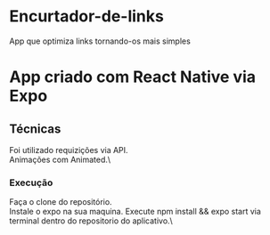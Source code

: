 # Encurtador-de-links
App que optimiza links tornando-os mais simples

# App criado com React Native via Expo

## Técnicas
Foi utilizado requizições via API.\
Animações com Animated.\

### Execução
Faça o clone do repositório.\
Instale o expo na sua maquina.
Execute npm install && expo start via terminal dentro do repositorio do aplicativo.\ 

